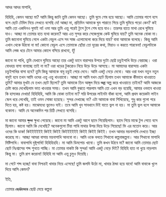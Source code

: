 আদর আদর মাপাখি,

হিহিহি, কেমন আছো মা? আমি কিন্তু জানি তুমি কেমন আছো। তুমি ঘুমে শেষ হয়ে আছো। আমি তোমার পাশে বসে বসে ছোট টেবিল নিয়ে লেখতে বসেছি যে! আচ্ছা মা, প্রতিদিন আমাকে ঘুম পারাতে গিয়ে তুমি ঘুমিয়ে পড়ো কেন? কই আমি তো একদিনও ঘুমাই না! ওমা আর তুমি এত্তু পরেই টুপে টুপে শেষ হয়ে যাও। তারপর হাতে মাথা রেখে ঘুমিয়ে যাও। আচ্ছা মা তোমার হাত ব্যথা করেনা? আর এত সুন্দর করে সেজেগুজে কেউ ঘুমিয়ে যায়? তুমি অনেক বোকা মা। তুমি জানোনা ঘুমিয়ে গেলে একটা বেড়ুল এসে সব সাজ এলোমেলো করে দিয়ে যায়? বাবা আমাকে বলেছে। কিন্তু আমি এখান থেকে উঠবো না মা! কোনো বেড়ুল এসে তোমাকে ছোঁয়া তো দূরের কথা, মিয়াও ও করতে পারবেনা! বেড়ুলটাকে আমি লেজ ধরে টেনে আমার কোলে বসিয়ে রাখবো, হুঁ!

জানো মা পাখি, তুমি যেখানে ঘুমিয়ে আছো তার একটু ডানে বারান্দার উপরে দুটো ছোট্ট চড়ুইপাখি উড়ে বেরাচ্ছে। ওরা বোধহয় বাসা বানাচ্ছে তাই না মা? ওরা খড়ের টুকরোও নিয়ে উড়ে উড়ে আসছে। মা আমাদের বারান্দায় একটা চড়ুইপাখির বাসা হবে? তুমি কিন্তু আমাকে বাবু চড়ুই পেরে দেবে। আমি একটু নেড়ে দেবো। আর ওরা যখন নতুন নতুন বাবুই হবে তখন আমি ওদের এত্তু এত্তু খাওয়াবো। আচ্ছা মা আমি যখন ছোট ছিলাম তখন আমাকে কীভাবে খাওয়াতে তুমি? আমার মুখটা যে তখন ছোট ছিলো? তুমি আমাকে তিন আঙ্গুল দিয়ে ~~অপ্প~~ অল্প করে খাওয়াতে তাইনা? আমি আজকে চেষ্টা করে দেখেছিলাম ভাত খাওয়ার সময়। তখন আমি বুঝতে পারলাম আমি তো এখন বড় হয়েছি, আমার ওভাবে খাওয়া কি হাস্যকর দেখায়! হিহিহিহি, আমি কি বোকা তাইনা মা? সরি উপরের লাইনটা বাঁকা হলো, আমি প্রথম কয়েকটা লাইন স্কেল ধরে লেখেছি, তাই ওমন সোজা হয়েছে। সুন্দর দেখাচ্ছে না? এটা আমাকে বাবা শিখিয়েছে, শুধু কার গুলো পরে দিতে হয়, কষ্ট হয়। মাঝেমধ্যে ভুলেও যাই। তবে আমি খুব সাবধানে দিই যাতে ভুল না হয়। মা তুমি ভুল হলে আমাকে বকোনা। আমি যে অনেকদিন পর চিঠি লেখতে বসেছি।
 
মা জানো আমার ~~ক্ষুদা~~ ক্ষুধা পেয়েছে। জানো মা আমি একটু আগে ছাদে গিয়েছিলাম। ছাদে গিয়ে মাঝে টুল পেতে বসে ছিলাম। জানো আমি কি দেখেছি? অনেকগুলো টিয়া পাখি মাথার উপর দিয়ে উড়ে গিয়েছে! ভি এর মতোন করে। আর ওদের কি ডাক! কিইইইইইই কিইই কিইই কিইইইইইই কিইই কিইই কিইই। তখন আমার ময়নাপাখি দেখতে ইচ্ছা করেছে মা। আচ্ছা আমরা বাসায় ময়নাপাখি আনবো না। আমি ওকে বলতে শিখাবো কল্পনাজল্পনা। আর শিখাবো মাপাখি মিষ্টিপাখি। বাবাপাখি দুষ্টূপাখি! হিহিহিহহি। মা আমি ডিমপোচ খাবো। তুমি কখন উঠবে মা? জানো আমি তোমার ছোট ছোট নিঃশ্বাসের শব্দ শুনতে পাচ্ছি। মা তোমার নাকটা কি সুন্দর! আমি একটু নেড়ে দিই? হিহিহি হাত না ধুয়ে নাড়লাম কিন্তু মা। তুমি রাগ করোনা! হিহিহি মা আমি এত্তু চুমুও দিয়েছি।

মা গেটে শব্দ হচ্ছে! বাবা নিশ্চয়ই খাবার নিয়ে এসেছে! তুমি জলদি উঠো মা, খাবার ঠান্ডা হয়ে যাবে! আমি বাবাকে খুলে দিয়ে আসি কেমন? 

ইতি,

তোমার ~~ছোট্টমেয়ে~~  ছোট্ট মেয়ে কল্পনা
